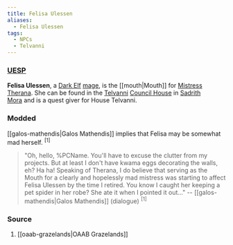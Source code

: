 ```yaml
---
title: Felisa Ulessen
aliases:
  - Felisa Ulessen
tags:
  - NPCs
  - Telvanni
---
```

### [UESP](https://en.uesp.net/wiki/Morrowind:Erer_Darothril)
**Felisa Ulessen**, a [Dark Elf](https://en.uesp.net/wiki/Morrowind:Dark_Elf "Morrowind:Dark Elf") [mage](https://en.uesp.net/wiki/Morrowind:Mage_(class) "Morrowind:Mage (class)"), is the [[mouth|Mouth]] for [Mistress Therana](https://en.uesp.net/wiki/Morrowind:Therana "Morrowind:Therana"). She can be found in the [Telvanni](https://en.uesp.net/wiki/Morrowind:House_Telvanni "Morrowind:House Telvanni") [Council House](https://en.uesp.net/wiki/Morrowind:Telvanni_Council_House "Morrowind:Telvanni Council House") in [Sadrith Mora](https://en.uesp.net/wiki/Morrowind:Sadrith_Mora "Morrowind:Sadrith Mora") and is a quest giver for House Telvanni.
### Modded
[[galos-mathendis|Galos Mathendis]] implies that Felisa may be somewhat mad herself. <sup>[1]</sup>

> "Oh, hello, %PCName. You'll have to excuse the clutter from my projects. But at least I don't have kwama eggs decorating the walls, eh? Ha ha! Speaking of Therana, I do believe that serving as the Mouth for a clearly and hopelessly mad mistress was starting to affect Felisa Ulessen by the time I retired. You know I caught her keeping a pet spider in her robe? She ate it when I pointed it out..."
> -- [[galos-mathendis|Galos Mathendis]] (dialogue) <sup>[1]</sup>
### Source
1. [[oaab-grazelands|OAAB Grazelands]]